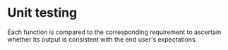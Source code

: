 # Unit testing

Each function is compared to the corresponding requirement to ascertain whether its output is consistent with the end user's expectations.